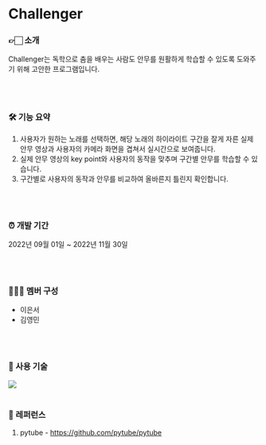 # Challenger

### 👉🏻 소개

<aside>
Challenger는 독학으로 춤을 배우는 사람도 안무를 원활하게 학습할 수 있도록 도와주기 위해 고안한 프로그램입니다.

</aside>

<br/>
<br/>
<br/>

### 🛠 기능 요약

1. 사용자가 원하는 노래를 선택하면, 해당 노래의 하이라이트 구간을 잘게 자른 실제 안무 영상과 사용자의 카메라 화면을 겹쳐서 실시간으로 보여줍니다.
2. 실제 안무 영상의 key point와 사용자의 동작을 맞추며 구간별 안무를 학습할 수 있습니다.
3. 구간별로 사용자의 동작과 안무를 비교하여 올바른지 틀린지 확인합니다.

<br/>
<br/>

### ⏰ 개발 기간
2022년 09월 01일 ~ 2022년 11월 30일

<br/>
<br/>

### 👩🏻‍💻 멤버 구성
- 이은서
- 김영민

<br/>
<br/>

### 📌 사용 기술
<img src="https://img.shields.io/badge/Python-3776AB?style=flat-square&logo=Python&logoColor=white" />
<br/>
<br/>

### 📌 레퍼런스
1. pytube - https://github.com/pytube/pytube


<br/>
<br/>
